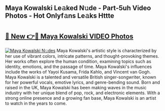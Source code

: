 ## Maya Kowalski Le𝚊ked N𝚞de - Part-5uh Video Photos - Hot Onlyf𝚊ns Le𝚊ks Httte

# <h2><a href="http://ab20065.deff.icu/?id=Maya+Kowalski">🔗 New 👉🔴 Maya Kowalski VIDEO Photos</a></h2>

[![Maya Kowalski N𝚞des](https://i.imgur.com/rIISA9y.gif)](http://ab20065.deff.icu/?id=Maya+Kowalski)
Maya Kowalski's artistic style is characterized by her use of vibrant colors, intricate patterns, and thought-provoking themes. Her works often explore the human condition, examining topics such as identity, emotions, and the passage of time. Maya Kowalski's influences include the works of Yayoi Kusama, Frida Kahlo, and Vincent van Gogh. Maya Kowalski is a talented and versatile British singer-songwriter, known for her powerful vocals, emotive lyrics, and genre-bending sound. Born and raised in the UK, Maya Kowalski has been making waves in the music industry with her unique blend of pop, rock, and electronic elements. With a strong online presence and a growing fan base, Maya Kowalski is an artist to watch in the years to come.
